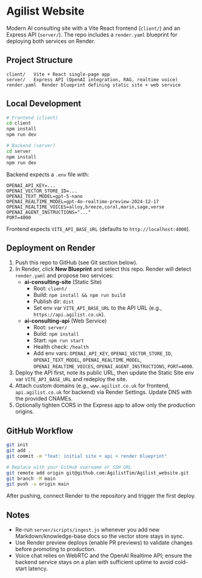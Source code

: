 # Agilist Website

Modern AI consulting site with a Vite React frontend (`client/`) and an Express API (`server/`). The repo includes a `render.yaml` blueprint for deploying both services on Render.

## Project Structure

```
client/   Vite + React single-page app
server/   Express API (OpenAI integration, RAG, realtime voice)
render.yaml  Render blueprint defining static site + web service
```

## Local Development

```bash
# Frontend (client)
cd client
npm install
npm run dev

# Backend (server)
cd server
npm install
npm run dev
```

Backend expects a `.env` file with:

```
OPENAI_API_KEY=...
OPENAI_VECTOR_STORE_ID=...
OPENAI_TEXT_MODEL=gpt-5-nano
OPENAI_REALTIME_MODEL=gpt-4o-realtime-preview-2024-12-17
OPENAI_REALTIME_VOICES=alloy,breeze,coral,marin,sage,verse
OPENAI_AGENT_INSTRUCTIONS="..."
PORT=4000
```

Frontend expects `VITE_API_BASE_URL` (defaults to `http://localhost:4000`).

## Deployment on Render

1. Push this repo to GitHub (see Git section below).
2. In Render, click **New Blueprint** and select this repo. Render will detect `render.yaml` and propose two services:
   - **ai-consulting-site** (Static Site)
     - Root: `client/`
     - Build: `npm install && npm run build`
     - Publish dir: `dist`
     - Set env var `VITE_API_BASE_URL` to the API URL (e.g., `https://api.agilist.co.uk`).
   - **ai-consulting-api** (Web Service)
     - Root: `server/`
     - Build: `npm install`
     - Start: `npm run start`
     - Health check: `/health`
     - Add env vars: `OPENAI_API_KEY`, `OPENAI_VECTOR_STORE_ID`, `OPENAI_TEXT_MODEL`, `OPENAI_REALTIME_MODEL`, `OPENAI_REALTIME_VOICES`, `OPENAI_AGENT_INSTRUCTIONS`, `PORT=4000`.
3. Deploy the API first, note its public URL, then update the Static Site env var `VITE_API_BASE_URL` and redeploy the site.
4. Attach custom domains (e.g., `www.agilist.co.uk` for frontend, `api.agilist.co.uk` for backend) via Render Settings. Update DNS with the provided CNAMEs.
5. Optionally tighten CORS in the Express app to allow only the production origins.

## GitHub Workflow

```bash
git init
git add .
git commit -m "feat: initial site + api + render blueprint"

# Replace with your GitHub username or SSH URL
git remote add origin git@github.com:AgilistTim/Agilist_website.git
git branch -M main
git push -u origin main
```

After pushing, connect Render to the repository and trigger the first deploy.

## Notes

- Re-run `server/scripts/ingest.js` whenever you add new Markdown/knowledge-base docs so the vector store stays in sync.
- Use Render preview deploys (enable PR previews) to validate changes before promoting to production.
- Voice chat relies on WebRTC and the OpenAI Realtime API; ensure the backend service stays on a plan with sufficient uptime to avoid cold-start latency.
